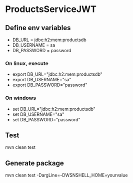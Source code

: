 # ProductsServiceJWT

## Define env variables
- DB_URL = jdbc:h2:mem:productsdb
- DB_USERNAME = sa
- DB_PASSWORD = password

### On linux, execute
- export DB_URL="jdbc:h2:mem:productsdb"
- export DB_USERNAME="sa"
- export DB_PASSWORD="password"

### On windows

- set DB_URL="jdbc:h2:mem:productsdb"
- set DB_USERNAME="sa"
- set DB_PASSWORD="password"

## Test
mvn clean test

## Generate package
mvn clean test -DargLine=-DWSNSHELL_HOME=yourvalue
